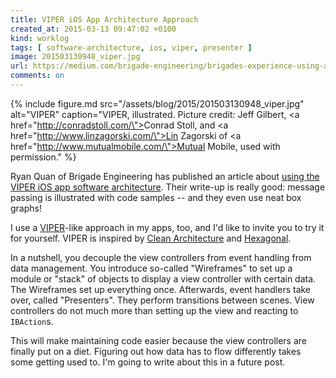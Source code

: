 ```yaml
---
title: VIPER iOS App Architecture Approach
created_at: 2015-03-13 09:47:02 +0100
kind: worklog
tags: [ software-architecture, ios, viper, presenter ]
image: 201503130948_viper.jpg
url: https://medium.com/brigade-engineering/brigades-experience-using-an-mvc-alternative-36ef1601a41f
comments: on
---
```


{% include figure.md src="/assets/blog/2015/201503130948_viper.jpg" alt="VIPER" caption="VIPER, illustrated. Picture credit: Jeff Gilbert, <a href=\"http://conradstoll.com/\"></a>Conrad Stoll, and <a href=\"http://www.linzagorski.com/\">Lin Zagorski</a> of <a href=\"http://www.mutualmobile.com/\">Mutual Mobile</a>, used with permission." %}

Ryan Quan of Brigade Engineering has published an article about [using the VIPER iOS app software architecture][be]. Their write-up is really good: message passing is illustrated with code samples -- and they even use neat box graphs!

I use a [VIPER][]-like approach in my apps, too, and I'd like to invite you to try it for yourself. VIPER is inspired by [Clean Architecture][clean] and [Hexagonal][hex].

In a nutshell, you decouple the view controllers from event handling from data management. You introduce so-called "Wireframes" to set up a module or "stack" of objects to display a view controller with certain data. The Wireframes set up everything once. Afterwards, event handlers take over, called "Presenters". They perform transitions between scenes. View controllers do not much more than setting up the view and reacting to `IBAction`s.

This will make maintaining code easier because the view controllers are finally put on a diet. Figuring out how data has to flow differently takes some getting used to. I'm going to write about this in a future post. <!--ct: TODO add link to VIPER data flow post-->



[be]: https://medium.com/brigade-engineering/brigades-experience-using-an-mvc-alternative-36ef1601a41f
[viper]: http://www.objc.io/issue-13/viper.html
[clean]: http://blog.8thlight.com/uncle-bob/2012/08/13/the-clean-architecture.html
[hex]: http://alistair.cockburn.us/Hexagonal+architecture
